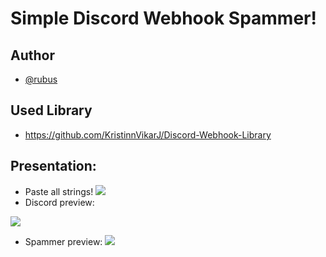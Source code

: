 # Simple Discord Webhook Spammer!

## Author

- [@rubus](https://www.github.com/rubuscode)

## Used Library

- https://github.com/KristinnVikarJ/Discord-Webhook-Library

## Presentation:

- Paste all strings!
![](https://media.discordapp.net/attachments/1029109218625736795/1058879342110834698/1.png)
- Discord preview:

![](https://media.discordapp.net/attachments/1029109218625736795/1058878836164542534/2.png)
- Spammer preview:
![](https://media.discordapp.net/attachments/1029109218625736795/1058878836495896636/3.png)
